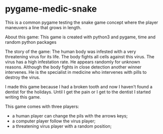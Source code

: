 # pygame-medic-snake
This is a common pygame testing the snake game concept where the player maneuvers a line that grows in length.

About this game:
This game is created with python3 and pygame, time and random python packages

The story of the game: 
The human body was infested with a very threatening virus for its life. The body fights all cells against this virus. 
The virus has a high infestation rate. He appears randomly for unknown reasons. 
Although the body fights in close detection another winner intervenes. 
He is the specialist in medicine who intervenes with pills to destroy the virus.

I made this game because I had a broken tooth and now I haven't found a dentist for the holidays. 
Until I get the pain or I get to the dentist I started writing this game.

This game comes with three players:
- a human player can change the pils with the arrows keys;
- a computer player follow the virus player;
- a threatening virus player with a random position;

